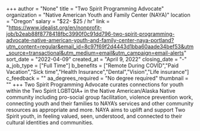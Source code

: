 +++
author = "None"
title = "Two Spirit Programming Advocate"
organization = "Native American Youth and Family Center (NAYA)"
location = "Oregon"
salary = "$22- $25 / hr"
link = "https://www.idealist.org/en/nonprofit-job/b2eab88f8778418fbc3990f0c91dd796-two-spirit-programming-advocate-native-american-youth-and-family-center-naya-portland?utm_content=regular&email_id=8c97f69f2d4443d1bba60aade34bef53&utm_source=transactional&utm_medium=email&utm_campaign=email-alerts"
sort_date = "2022-04-09"
created_at = "April 9, 2022"
closing_date = "-"
a_job_type = ["Full Time"]
b_benefits = ["Remote During COVID","Paid Vacation","Sick time","Health Insurance","Dental","Vision","Life insurance"]
c_feedback = ""
aa_degrees_required = "No degree required"
thumbnail = ""
+++
Two Spirit Programming Advocate curates connections for youth within the Two Spirit LGBTQIA+ in the Native American/Alaska Native community including pro-social group facilitation, violence prevention work, connecting youth and their families to NAYA’s services and other community resources as appropriate and more. NAYA aims to uplift and support Two Spirit youth, in feeling valued, seen, understood, and connected to their cultural identities and communities.